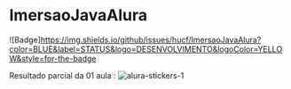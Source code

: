 # ImersaoJavaAlura
![Badge]https://img.shields.io/github/issues/hucf/ImersaoJavaAlura?color=BLUE&label=STATUS&logo=DESENVOLVIMENTO&logoColor=YELLOW&style=for-the-badge

Resultado parcial da 01 aula :
![alura-stickers-1](https://user-images.githubusercontent.com/17932598/179656790-d092901e-8472-43ad-b9d1-b77ef98469c3.png)

